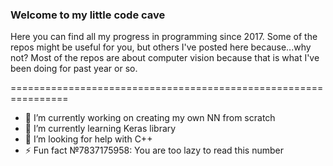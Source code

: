 ### Welcome to my little code cave

Here you can find all my progress in programming since 2017. Some of the repos might be useful for you, but others I've posted here because...why not?
Most of the repos are about computer vision because that is what I've been doing for past year or so. 

================================================================
- 🔭 I’m currently working on creating my own NN from scratch
- 🌱 I’m currently learning Keras library
- 🤔 I’m looking for help with C++
- ⚡ Fun fact №7837175958: You are too lazy to read this number

